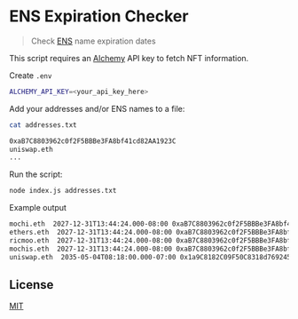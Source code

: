 # ENS Expiration Checker

> Check [ENS](https://ens.domains/) name expiration dates

This script requires an [Alchemy](https://www.alchemy.com/) API key to fetch NFT information.

Create `.env`

```sh
ALCHEMY_API_KEY=<your_api_key_here>
```

Add your addresses and/or ENS names to a file:

```sh
cat addresses.txt

0xaB7C8803962c0f2F5BBBe3FA8bf41cd82AA1923C
uniswap.eth
...
```

Run the script:

```sh
node index.js addresses.txt
```

Example output

```sh
mochi.eth  2027-12-31T13:44:24.000-08:00 0xaB7C8803962c0f2F5BBBe3FA8bf41cd82AA1923C
ethers.eth  2027-12-31T13:44:24.000-08:00 0xaB7C8803962c0f2F5BBBe3FA8bf41cd82AA1923C
ricmoo.eth  2027-12-31T13:44:24.000-08:00 0xaB7C8803962c0f2F5BBBe3FA8bf41cd82AA1923C
mochis.eth  2027-12-31T13:44:24.000-08:00 0xaB7C8803962c0f2F5BBBe3FA8bf41cd82AA1923C
uniswap.eth  2035-05-04T08:18:00.000-07:00 0x1a9C8182C09F50C8318d769245beA52c32BE35BC
```

## License

[MIT](LICENSE)
